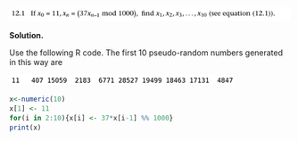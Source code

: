 <p>
<img src=img/12.1-P.png>  
</p>

**Solution.**

Use the following R code. The first 10 pseudo-random numbers generated in this way are 

<p>
<img src=img/12.1-1.png>  
</p>

```R
x<-numeric(10)
x[1] <- 11
for(i in 2:10){x[i] <- 37*x[i-1] %% 1000}
print(x)
```

